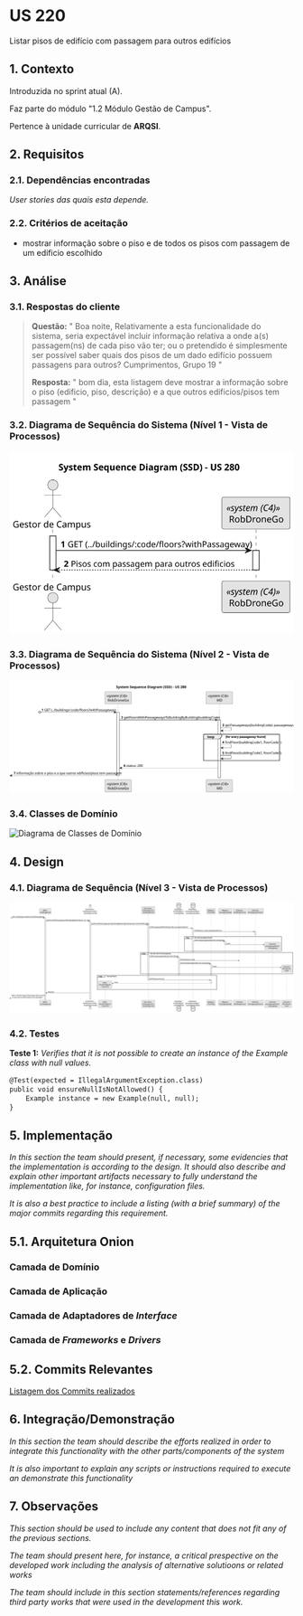 # US 220

Listar pisos de edifício com passagem para outros edifícios

## 1. Contexto

Introduzida no sprint atual (A).

Faz parte do módulo "1.2 Módulo Gestão de Campus".

Pertence à unidade curricular de **ARQSI**.

## 2. Requisitos

### 2.1. Dependências encontradas
*User stories das quais esta depende.*

### 2.2. Critérios de aceitação

* mostrar informação sobre o piso e de todos os pisos com passagem de um edificio escolhido

## 3. Análise

### 3.1. Respostas do cliente

>**Questão:** "
Boa noite,
Relativamente a esta funcionalidade do sistema, seria expectável incluir informação relativa a onde a(s) passagem(ns) de cada piso vão ter; ou o pretendido é simplesmente ser possível saber quais dos pisos de um dado edifício possuem passagens para outros?
Cumprimentos,
Grupo 19
"
> 
>**Resposta:** "
bom dia,
esta listagem deve mostrar a informação sobre o piso (edificio, piso, descrição) e a que outros edificios/pisos tem passagem
"

### 3.2. Diagrama de Sequência do Sistema (Nível 1 - Vista de Processos)

![Diagrama de Sequência do Sistema](IMG/system-sequence-diagram-level-1.svg)

### 3.3. Diagrama de Sequência do Sistema (Nível 2 - Vista de Processos)

![Diagrama de Sequência do Sistema](IMG/system-sequence-diagram-level-2.svg)

### 3.4. Classes de Domínio

![Diagrama de Classes de Domínio](IMG/domain-classes.svg)

## 4. Design

### 4.1. Diagrama de Sequência (Nível 3 - Vista de Processos)

![Diagrama de Sequência do Sistema](IMG/sequence-diagram-level-3.svg)

### 4.2. Testes

**Teste 1:** *Verifies that it is not possible to create an instance of the Example class with null values.*

```
@Test(expected = IllegalArgumentException.class)
public void ensureNullIsNotAllowed() {
	Example instance = new Example(null, null);
}
```

## 5. Implementação

*In this section the team should present, if necessary, some evidencies that the implementation is according to the design. It should also describe and explain other important artifacts necessary to fully understand the implementation like, for instance, configuration files.*

*It is also a best practice to include a listing (with a brief summary) of the major commits regarding this requirement.*

## 5.1. Arquitetura Onion
### Camada de Domínio

### Camada de Aplicação

### Camada de Adaptadores de *Interface*

### Camada de *Frameworks* e *Drivers*

## 5.2. Commits Relevantes

[Listagem dos Commits realizados](https://github.com/sem5pi/sem5pi-23-24-50/issues/8)

## 6. Integração/Demonstração

*In this section the team should describe the efforts realized in order to integrate this functionality with the other parts/components of the system*

*It is also important to explain any scripts or instructions required to execute an demonstrate this functionality*

## 7. Observações

*This section should be used to include any content that does not fit any of the previous sections.*

*The team should present here, for instance, a critical prespective on the developed work including the analysis of alternative solutioons or related works*

*The team should include in this section statements/references regarding third party works that were used in the development this work.*